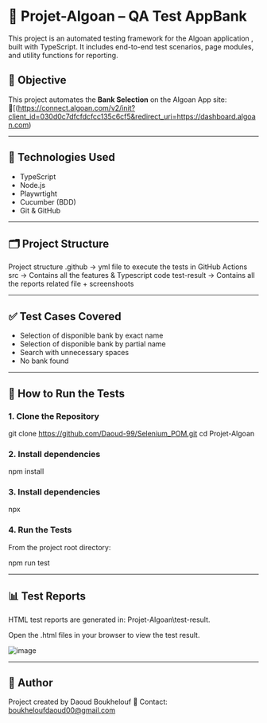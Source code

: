 #  🚀 Projet-Algoan – QA Test AppBank

This project is an automated testing framework for the Algoan application , built with TypeScript. It includes end-to-end test scenarios, page modules, and utility functions for reporting.

## 📌 Objective

This project automates the **Bank Selection** on the Algoan App site:  
🔗[(https://connect.algoan.com/v2/init?client_id=030d0c7dfcfdcfcc135c6cf5&redirect_uri=https://dashboard.algoan.com)

---

## 🧰 Technologies Used

- TypeScript
- Node.js 
- Playwrtight 
- Cucumber (BDD)
- Git & GitHub

---

## 🗂️ Project Structure

Project structure
.github -> yml file to execute the tests in GitHub Actions
src -> Contains all the features & Typescript code
test-result -> Contains all the reports related file + screenshoots


---

## ✅ Test Cases Covered

- Selection of disponible bank by exact name
- Selection of disponible bank by partial name 
- Search with unnecessary spaces
- No bank found 

---

## 🚀 How to Run the Tests

### 1. Clone the Repository

git clone https://github.com/Daoud-99/Selenium_POM.git
cd Projet-Algoan

### 2. Install dependencies
npm install

### 3. Install dependencies
npx 

### 4. Run the Tests

From the project root directory:

npm run test

---
## 📊 Test Reports

HTML test reports are generated in: Projet-Algoan\test-result.

Open the .html files in your browser to view the test result.

![image](https://github.com/user-attachments/assets/664f952f-a7fa-40d7-9ada-08a89bffadd1)





---
## 🙌 Author
Project created by Daoud Boukhelouf
📧 Contact: boukheloufdaoud00@gmail.com

















